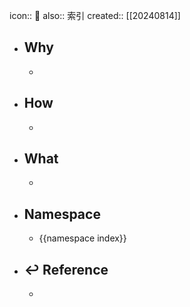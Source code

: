 icon:: 📄
also:: 索引
created:: [[20240814]]

- ## Why
  -
- ## How
  -
- ## What
  -
- ## Namespace
  - {{namespace index}}
- ## ↩ Reference
  -